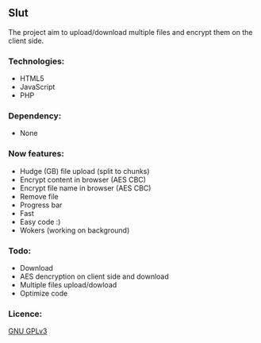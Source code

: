 Slut
----

The project aim to upload/download multiple files and encrypt them on the client side.

### Technologies:
* HTML5
* JavaScript
* PHP

### Dependency:
* None

### Now features:
* Hudge (GB) file upload (split to chunks)
* Encrypt content in browser (AES CBC)
* Encrypt file name in browser (AES CBC)
* Remove file
* Progress bar
* Fast
* Easy code :)
* Wokers (working on background)

### Todo:
* Download
* AES dencryption on client side and download
* Multiple files upload/dowload
* Optimize code

### Licence:
[GNU GPLv3](http://www.gnu.org/licenses/gpl-3.0.html)
